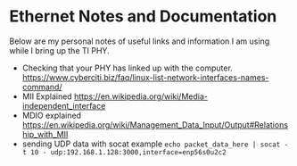 # Ethernet Notes and Documentation

Below are my personal notes of useful links and information I am using while I
bring up the TI PHY.

- Checking that your PHY has linked up with the computer.
  https://www.cyberciti.biz/faq/linux-list-network-interfaces-names-command/
- MII Explained https://en.wikipedia.org/wiki/Media-independent_interface
- MDIO explained https://en.wikipedia.org/wiki/Management_Data_Input/Output#Relationship_with_MII
- sending UDP data with socat example `echo packet_data_here | socat -t 10 - udp:192.168.1.128:3000,interface=enp56s0u2c2`

